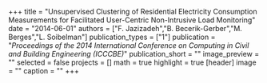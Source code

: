 +++
title = "Unsupervised Clustering of Residential Electricity Consumption Measurements for Facilitated User-Centric Non-Intrusive Load Monitoring"
date = "2014-06-01"
authors = ["F. Jazizadeh","B. Becerik-Gerber","M. Berges","L. Soibelman"]
publication_types = ["1"]
publication = "_Proceedings of the 2014 International Conference on Computing in Civil and Building Engineering (ICCCBE)_"
publication_short = ""
image_preview = ""
selected = false
projects = []
math = true
highlight = true
[header]
image = ""
caption = ""
+++

